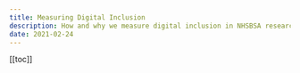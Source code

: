 ```yaml
---
title: Measuring Digital Inclusion
description: How and why we measure digital inclusion in NHSBSA research
date: 2021-02-24
---
```

[[toc]]

